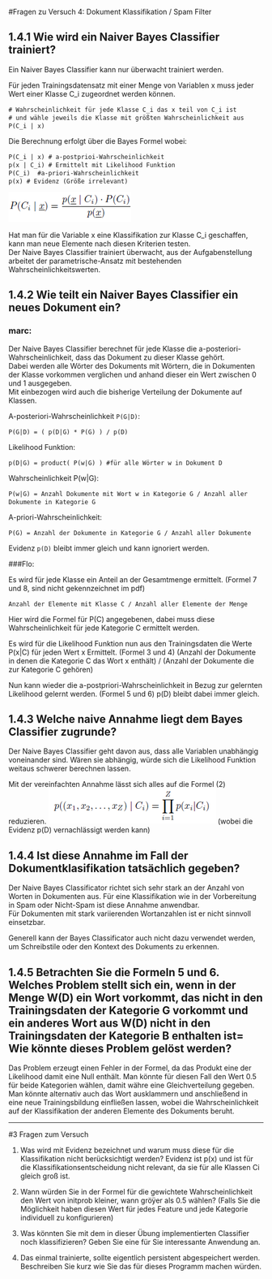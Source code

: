 #Fragen zu Versuch 4: Dokument Klassifikation / Spam Filter

## 1.4.1 Wie wird ein Naiver Bayes Classifier trainiert?
Ein Naiver Bayes Classifier kann nur überwacht trainiert werden.  

Für jeden Trainingsdatensatz mit einer Menge von Variablen x muss jeder Wert einer Klasse C_i zugeordnet werden können.

    # Wahrscheinlichkeit für jede Klasse C_i das x teil von C_i ist
    # und wähle jeweils die Klasse mit größten Wahrscheinlichkeit aus
    P(C_i | x)

Die Berechnung erfolgt über die Bayes Formel wobei:

    P(C_i | x) # a-postprioi-Wahrscheinlichkeit
    p(x | C_i) # Ermittelt mit Likelihood Funktion
    P(C_i)  #a-priori-Wahrscheinlichkeit
    p(x) # Evidenz (Größe irrelevant)

![Bayes Formel](answers_partial/1.4.1_bayes_formel.png)

  
Hat man für die Variable x eine Klassifikation zur Klasse C_i geschaffen, kann man neue Elemente nach diesen Kriterien testen.  
Der Naive Bayes Classifier trainiert überwacht, aus der Aufgabenstellung arbeitet der parametrische-Ansatz mit bestehenden Wahrscheinlichkeitswerten.


## 1.4.2 Wie teilt ein Naiver Bayes Classifier ein neues Dokument ein?

### marc:
Der Naive Bayes Classifier berechnet für jede Klasse die a-posteriori-Wahrscheinlichkeit, dass das Dokument zu dieser Klasse gehört.  
Dabei werden alle Wörter des Dokuments mit Wörtern, die in Dokumenten der Klasse vorkommen verglichen und anhand dieser ein Wert zwischen 0 und 1 ausgegeben.  
Mit einbezogen wird auch die bisherige Verteilung der Dokumente auf Klassen.  

A-posteriori-Wahrscheinlichkeit `P(G|D)`:

	P(G|D) = ( p(D|G) * P(G) ) / p(D)

Likelihood Funktion:
	
	p(D|G) = product( P(w|G) ) #für alle Wörter w in Dokument D

Wahrscheinlichkeit P(w|G):
	
	P(w|G) = Anzahl Dokumente mit Wort w in Kategorie G / Anzahl aller Dokumente in Kategorie G

A-priori-Wahrscheinlichkeit:

	P(G) = Anzahl der Dokumente in Kategorie G / Anzahl aller Dokumente
	
Evidenz `p(D)` bleibt immer gleich und kann ignoriert werden.


###Flo:

Es wird für jede Klasse ein Anteil an der Gesamtmenge ermittelt.
(Formel 7 und 8, sind nicht gekennzeichnet im pdf)

	Anzahl der Elemente mit Klasse C / Anzahl aller Elemente der Menge
	
Hier wird die Formel für P(C) angegebenen,
dabei muss diese Wahrscheinlichkeit für jede Kategorie C ermittelt werden.

Es wird für die Likelihood Funktion nun aus den Trainingsdaten die Werte P(x|C) für jeden Wert x Ermittelt.
(Formel 3 und 4)
(Anzahl der Dokumente in denen die Kategorie C das Wort x enthält) / (Anzahl der Dokumente die zur Kategorie C gehören)

Nun kann wieder die a-postpriori-Wahrscheinlichkeit in Bezug zur gelernten Likelihood gelernt werden.
(Formel 5 und 6)
p(D) bleibt dabei immer gleich.

## 1.4.3 Welche naive Annahme liegt dem Bayes Classifier zugrunde?

Der Naive Bayes Classifier geht davon aus, dass alle Variablen unabhängig voneinander sind.
Wären sie abhängig, würde sich die Likelihood Funktion weitaus schwerer berechnen lassen.

Mit der vereinfachten Annahme lässt sich alles auf die Formel (2) reduzieren.
![Formel 2](answers_partial/1.4.3_formel2.png)
(wobei die Evidenz p(D) vernachlässigt werden kann)

## 1.4.4 Ist diese Annahme im Fall der Dokumentklasifikation tatsächlich gegeben?

Der Naive Bayes Classificator richtet sich sehr stark an der Anzahl von Worten in Dokumenten aus.
Für eine Klassifikation wie in der Vorbereitung in Spam oder Nicht-Spam ist diese Annahme anwendbar.  
Für Dokumenten mit stark variierenden Wortanzahlen ist er nicht sinnvoll einsetzbar.  

Generell kann der Bayes Classificator auch nicht dazu verwendet werden, um Schreibstile oder den Kontext des Dokuments zu erkennen.

## 1.4.5 Betrachten Sie die Formeln 5 und 6. Welches Problem stellt sich ein, wenn in der Menge W(D) ein Wort vorkommt, das nicht in den Trainingsdaten der Kategorie G vorkommt und ein anderes Wort aus W(D) nicht in den Trainingsdaten der Kategorie B enthalten ist= Wie könnte dieses Problem gelöst werden?

Das Problem erzeugt einen Fehler in der Formel, da das Produkt eine der Likelihood damit eine Null enthält.
Man könnte für diesen Fall den Wert 0.5 für beide Kategorien wählen, damit währe eine Gleichverteilung gegeben.
Man könnte alternativ auch das Wort ausklammern und anschließend in eine neue Trainingsbildung einfließen lassen,
wobei die Wahrscheinlichkeit auf der Klassifikation der anderen Elemente des Dokuments beruht.

----

#3 Fragen zum Versuch
1. Was wird mit Evidenz bezeichnet und warum muss diese für die Klassifikation nicht berücksichtigt
werden?
Evidenz ist p(x) und ist für die Klassifikationsentscheidung nicht relevant, da sie für alle Klassen Ci gleich groß ist.

2. Wann würden Sie in der Formel für die gewichtete Wahrscheinlichkeit den Wert von initprob kleiner,
wann gröÿer als 0.5 wählen? (Falls Sie die Möglichkeit haben diesen Wert für jedes Feature und jede
Kategorie individuell zu konfigurieren)


3. Was könnten Sie mit dem in dieser Übung implementierten Classifier noch klassifizieren? Geben Sie
eine für Sie interessante Anwendung an.


4. Das einmal trainierte, sollte eigentlich persistent abgespeichert werden. Beschreiben Sie kurz wie
Sie das für dieses Programm machen würden.